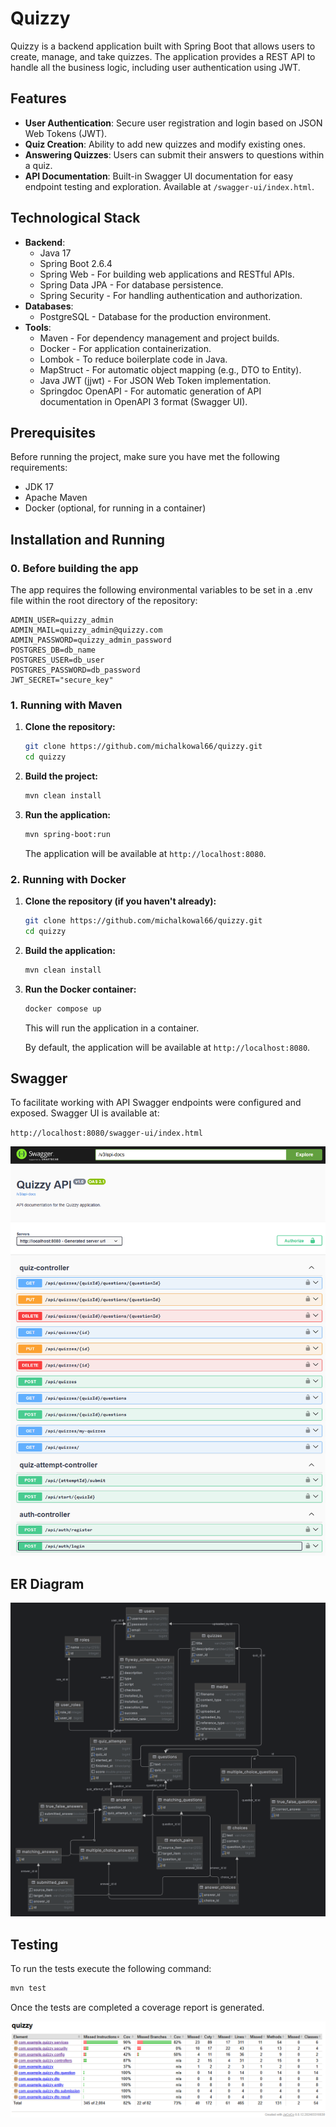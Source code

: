 # Quizzy

Quizzy is a backend application built with Spring Boot that allows users to create, manage, and take quizzes. 
The application provides a REST API to handle all the business logic, including user authentication using JWT.

## Features

  * **User Authentication**: Secure user registration and login based on JSON Web Tokens (JWT).
  * **Quiz Creation**: Ability to add new quizzes and modify existing ones.
  * **Answering Quizzes**: Users can submit their answers to questions within a quiz.
  * **API Documentation**: Built-in Swagger UI documentation for easy endpoint testing and exploration. Available at `/swagger-ui/index.html`.

## Technological Stack

  * **Backend**:
      * Java 17
      * Spring Boot 2.6.4
      * Spring Web - For building web applications and RESTful APIs.
      * Spring Data JPA - For database persistence.
      * Spring Security - For handling authentication and authorization.
  * **Databases**:
      * PostgreSQL - Database for the production environment.
  * **Tools**:
      * Maven - For dependency management and project builds.
      * Docker - For application containerization.
      * Lombok - To reduce boilerplate code in Java.
      * MapStruct - For automatic object mapping (e.g., DTO to Entity).
      * Java JWT (jjwt) - For JSON Web Token implementation.
      * Springdoc OpenAPI - For automatic generation of API documentation in OpenAPI 3 format (Swagger UI).

## Prerequisites

Before running the project, make sure you have met the following requirements:

  * JDK 17
  * Apache Maven
  * Docker (optional, for running in a container)

## Installation and Running

### 0\. Before building the app

The app requires the following environmental variables to be set in a .env file within the root directory of the repository:

```env
ADMIN_USER=quizzy_admin
ADMIN_MAIL=quizzy_admin@quizzy.com
ADMIN_PASSWORD=quizzy_admin_password
POSTGRES_DB=db_name
POSTGRES_USER=db_user
POSTGRES_PASSWORD=db_password
JWT_SECRET="secure_key"
```

### 1\. Running with Maven

1.  **Clone the repository:**

    ```sh
    git clone https://github.com/michalkowal66/quizzy.git
    cd quizzy
    ```

2.  **Build the project:**

    ```sh
    mvn clean install
    ```

3.  **Run the application:**

    ```sh
    mvn spring-boot:run
    ```

    The application will be available at `http://localhost:8080`.

### 2\. Running with Docker

1.  **Clone the repository (if you haven't already):**

    ```sh
    git clone https://github.com/michalkowal66/quizzy.git
    cd quizzy
    ```

2.  **Build the application:**

    ```sh
    mvn clean install
    ```

3.  **Run the Docker container:**

    ```sh
    docker compose up
    ```

    This will run the application in a container.
    
    By default, the application will be available at `http://localhost:8080`.


## Swagger

To facilitate working with API Swagger endpoints were configured and exposed.
Swagger UI is available at:

`http://localhost:8080/swagger-ui/index.html`

![swagger.png](img/swagger-ui.png)

## ER Diagram

![erd.png](img/erd.png)

## Testing

To run the tests execute the following command:

```bash
mvn test
```

Once the tests are completed a coverage report is generated.

![coverage.png](img/coverage.png)
